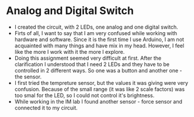 # Analog and Digital Switch
* I created the circuit, with 2 LEDs, one analog and one digital switch.
* Firts of all, I want to say that I am very confused while working with hardware and software. Since it is the first time I use Arduino, I am not acquainted with many things and have mix in my head. However, I feel like the more I work with it the more I explore. 
* Doing this assignment seemed very difficult at first. After the clarification I understood that I need 2 LEDs and they have to be controlled in 2 different ways. So one was a button and another one - the sensor.
* I first tried the tempreture sensor, but the values it was giving were very confusion. Because of the small range (it was like 2 scale factors) was too smal for the LED, so I could not control it's brightness.
* While working in the IM lab I found another sensor - force sensor and connected it to my circuit.

